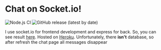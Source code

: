 # Chat on Socket.io!
 
![Node.js CI](https://github.com/mezgoodle/chat-js/workflows/Node.js%20CI/badge.svg)
![GitHub release (latest by date)](https://img.shields.io/github/v/release/mezgoodle/chat-js)

I use socket.io for frontend development and express for back. So, you can see result [here](https://chat-js-mezgoodle.herokuapp.com/). Hosted on [Heroku](https://www.heroku.com/). Unfortunately, there **isn't** database, so after refresh the chat page all messages disappear
